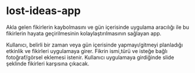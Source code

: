 # lost-ideas-app
Akla gelen fikirlerin kaybolmasını ve gün içerisinde uygulama aracılığı ile bu fikirlerin hayata geçirilmesinin kolaylaştırılmasının sağlayan app. 

Kullanıcı, belirli bir zaman veya gün içerisinde yapmayı/gitmeyi planladığı etkinlik ve fikirleri uygulamaya girer. Fikrin ismi,türü ve isteğe bağlı fotoğraf/görsel eklemesi istenir. Kullanıcı uygulamaya girdiğinde slide şeklinde fikirleri karşısına çıkacak.
